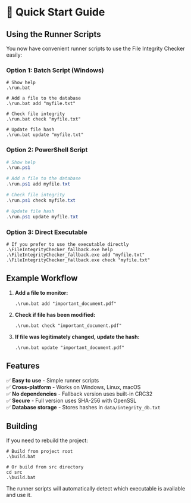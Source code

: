 # 🚀 Quick Start Guide

## Using the Runner Scripts

You now have convenient runner scripts to use the File Integrity Checker easily:

### **Option 1: Batch Script (Windows)**
```batch
# Show help
.\run.bat

# Add a file to the database
.\run.bat add "myfile.txt"

# Check file integrity
.\run.bat check "myfile.txt"

# Update file hash
.\run.bat update "myfile.txt"
```

### **Option 2: PowerShell Script**
```powershell
# Show help
.\run.ps1

# Add a file to the database
.\run.ps1 add myfile.txt

# Check file integrity
.\run.ps1 check myfile.txt

# Update file hash
.\run.ps1 update myfile.txt
```

### **Option 3: Direct Executable**
```batch
# If you prefer to use the executable directly
.\FileIntegrityChecker_fallback.exe help
.\FileIntegrityChecker_fallback.exe add "myfile.txt"
.\FileIntegrityChecker_fallback.exe check "myfile.txt"
```

## Example Workflow

1. **Add a file to monitor:**
   ```batch
   .\run.bat add "important_document.pdf"
   ```

2. **Check if file has been modified:**
   ```batch
   .\run.bat check "important_document.pdf"
   ```

3. **If file was legitimately changed, update the hash:**
   ```batch
   .\run.bat update "important_document.pdf"
   ```

## Features

✅ **Easy to use** - Simple runner scripts  
✅ **Cross-platform** - Works on Windows, Linux, macOS  
✅ **No dependencies** - Fallback version uses built-in CRC32  
✅ **Secure** - Full version uses SHA-256 with OpenSSL  
✅ **Database storage** - Stores hashes in `data/integrity_db.txt`  

## Building

If you need to rebuild the project:

```batch
# Build from project root
.\build.bat

# Or build from src directory
cd src
.\build.bat
```

The runner scripts will automatically detect which executable is available and use it.